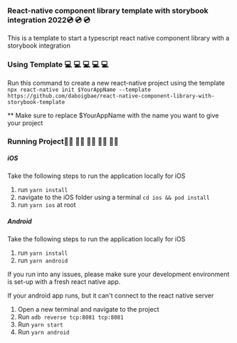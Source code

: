 ### React-native component library template with storybook integration 2022💿 💿 💿
This is a template to start a typescript react native component library with a storybook integration 
### Using Template 💻 💻 💻 💻 💻 
Run this command to create a new react-native project using the template
`npx react-native init $YourAppName --template https://github.com/daboigbae/react-native-component-library-with-storybook-template`

** Make sure to replace $YourAppName with the name you want to give your project

### Running Project🏃‍♀️ 🏃‍♀️ 🏃‍♀️ 🏃‍♀️ 🏃‍♀️ 
##### iOS
Take the following steps to run the application locally for iOS
1. run `yarn install`
2. navigate to the iOS folder using a terminal `cd ios && pod install` 
3. run `yarn ios` at root

##### Android 
Take the following steps to run the application locally for iOS
1. run `yarn install`
2. run `yarn android`

If you run into any issues, please make sure your development environment is set-up with a fresh react native app.

If your android app runs, but it can't connect to the react native server
1. Open a new terminal and navigate to the project
2. Run `adb reverse tcp:8081 tcp:8081`
3. Run `yarn start`
4. Run `yarn android` 
